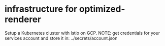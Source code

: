# infrastructure for optimized-renderer

Setup a Kubernetes cluster with Istio on GCP.
NOTE: get credentials for your services account and store it in: ../secrets/account.json
